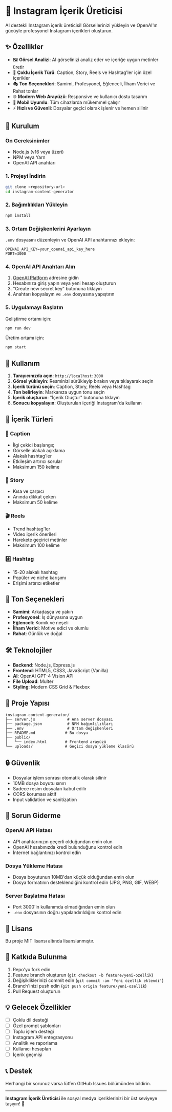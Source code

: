 # 🎨 Instagram İçerik Üreticisi

AI destekli Instagram içerik üreticisi! Görsellerinizi yükleyin ve OpenAI'ın gücüyle profesyonel Instagram içerikleri oluşturun.

## ✨ Özellikler

- 🖼️ **Görsel Analizi**: AI görselinizi analiz eder ve içeriğe uygun metinler üretir
- 📝 **Çoklu İçerik Türü**: Caption, Story, Reels ve Hashtag'ler için özel içerikler
- 🎭 **Ton Seçenekleri**: Samimi, Profesyonel, Eğlenceli, İlham Verici ve Rahat tonlar
- 🌐 **Modern Web Arayüzü**: Responsive ve kullanıcı dostu tasarım
- 📱 **Mobil Uyumlu**: Tüm cihazlarda mükemmel çalışır
- ⚡ **Hızlı ve Güvenli**: Dosyalar geçici olarak işlenir ve hemen silinir

## 🚀 Kurulum

### Ön Gereksinimler

- Node.js (v16 veya üzeri)
- NPM veya Yarn
- OpenAI API anahtarı

### 1. Projeyi İndirin

```bash
git clone <repository-url>
cd instagram-content-generator
```

### 2. Bağımlılıkları Yükleyin

```bash
npm install
```

### 3. Ortam Değişkenlerini Ayarlayın

`.env` dosyasını düzenleyin ve OpenAI API anahtarınızı ekleyin:

```env
OPENAI_API_KEY=your_openai_api_key_here
PORT=3000
```

### 4. OpenAI API Anahtarı Alın

1. [OpenAI Platform](https://platform.openai.com/api-keys) adresine gidin
2. Hesabınıza giriş yapın veya yeni hesap oluşturun
3. "Create new secret key" butonuna tıklayın
4. Anahtarı kopyalayın ve `.env` dosyasına yapıştırın

### 5. Uygulamayı Başlatın

Geliştirme ortamı için:
```bash
npm run dev
```

Üretim ortamı için:
```bash
npm start
```

## 📖 Kullanım

1. **Tarayıcınızda açın**: `http://localhost:3000`
2. **Görsel yükleyin**: Resminizi sürükleyip bırakın veya tıklayarak seçin
3. **İçerik türünü seçin**: Caption, Story, Reels veya Hashtag
4. **Ton belirleyin**: Markanıza uygun tonu seçin
5. **İçerik oluşturun**: "İçerik Oluştur" butonuna tıklayın
6. **Sonucu kopyalayın**: Oluşturulan içeriği Instagram'da kullanın

## 🎯 İçerik Türleri

### 📝 Caption
- İlgi çekici başlangıç
- Görselle alakalı açıklama
- Alakalı hashtag'ler
- Etkileşim artırıcı sorular
- Maksimum 150 kelime

### 📱 Story
- Kısa ve çarpıcı
- Anında dikkat çeken
- Maksimum 50 kelime

### 🎬 Reels
- Trend hashtag'ler
- Video içerik önerileri
- Harekete geçirici metinler
- Maksimum 100 kelime

### #️⃣ Hashtag
- 15-20 alakalı hashtag
- Popüler ve niche karışımı
- Erişimi artırıcı etiketler

## 🎨 Ton Seçenekleri

- **Samimi**: Arkadaşça ve yakın
- **Profesyonel**: İş dünyasına uygun
- **Eğlenceli**: Komik ve neşeli
- **İlham Verici**: Motive edici ve olumlu
- **Rahat**: Günlük ve doğal

## 🛠️ Teknolojiler

- **Backend**: Node.js, Express.js
- **Frontend**: HTML5, CSS3, JavaScript (Vanilla)
- **AI**: OpenAI GPT-4 Vision API
- **File Upload**: Multer
- **Styling**: Modern CSS Grid & Flexbox

## 📂 Proje Yapısı

```
instagram-content-generator/
├── server.js              # Ana server dosyası
├── package.json           # NPM bağımlılıkları
├── .env                   # Ortam değişkenleri
├── README.md             # Bu dosya
├── public/
│   └── index.html        # Frontend arayüzü
└── uploads/              # Geçici dosya yükleme klasörü
```

## 🔒 Güvenlik

- Dosyalar işlem sonrası otomatik olarak silinir
- 10MB dosya boyutu sınırı
- Sadece resim dosyaları kabul edilir
- CORS koruması aktif
- Input validation ve sanitization

## 🚨 Sorun Giderme

### OpenAI API Hatası
- API anahtarınızın geçerli olduğundan emin olun
- OpenAI hesabınızda kredi bulunduğunu kontrol edin
- İnternet bağlantınızı kontrol edin

### Dosya Yükleme Hatası
- Dosya boyutunun 10MB'dan küçük olduğundan emin olun
- Dosya formatının desteklendiğini kontrol edin (JPG, PNG, GIF, WEBP)

### Server Başlatma Hatası
- Port 3000'in kullanımda olmadığından emin olun
- `.env` dosyasının doğru yapılandırıldığını kontrol edin

## 📝 Lisans

Bu proje MIT lisansı altında lisanslanmıştır.

## 🤝 Katkıda Bulunma

1. Repo'yu fork edin
2. Feature branch oluşturun (`git checkout -b feature/yeni-ozellik`)
3. Değişikliklerinizi commit edin (`git commit -am 'Yeni özellik eklendi'`)
4. Branch'inizi push edin (`git push origin feature/yeni-ozellik`)
5. Pull Request oluşturun

## 💡 Gelecek Özellikler

- [ ] Çoklu dil desteği
- [ ] Özel prompt şablonları
- [ ] Toplu işlem desteği
- [ ] Instagram API entegrasyonu
- [ ] Analitik ve raporlama
- [ ] Kullanıcı hesapları
- [ ] İçerik geçmişi

## 📞 Destek

Herhangi bir sorunuz varsa lütfen GitHub Issues bölümünden bildirin.

---

**Instagram İçerik Üreticisi** ile sosyal medya içeriklerinizi bir üst seviyeye taşıyın! 🚀
